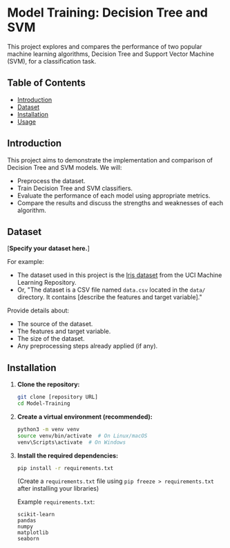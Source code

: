 # Model Training: Decision Tree and SVM

This project explores and compares the performance of two popular machine learning algorithms, Decision Tree and Support Vector Machine (SVM), for a classification task.

## Table of Contents

- [Introduction](#introduction)
- [Dataset](#dataset)
- [Installation](#installation)
- [Usage](#usage)


## Introduction

This project aims to demonstrate the implementation and comparison of Decision Tree and SVM models. We will:

- Preprocess the dataset.
- Train Decision Tree and SVM classifiers.
- Evaluate the performance of each model using appropriate metrics.
- Compare the results and discuss the strengths and weaknesses of each algorithm.

## Dataset

[**Specify your dataset here.**]

For example:

- The dataset used in this project is the [Iris dataset](https://archive.ics.uci.edu/ml/datasets/iris) from the UCI Machine Learning Repository.
- Or, "The dataset is a CSV file named `data.csv` located in the `data/` directory. It contains [describe the features and target variable]."

Provide details about:

- The source of the dataset.
- The features and target variable.
- The size of the dataset.
- Any preprocessing steps already applied (if any).

## Installation

1.  **Clone the repository:**

    ```bash
    git clone [repository URL]
    cd Model-Training
    ```

2.  **Create a virtual environment (recommended):**

    ```bash
    python3 -m venv venv
    source venv/bin/activate  # On Linux/macOS
    venv\Scripts\activate  # On Windows
    ```

3.  **Install the required dependencies:**

    ```bash
    pip install -r requirements.txt
    ```

    (Create a `requirements.txt` file using `pip freeze > requirements.txt` after installing your libraries)

    Example `requirements.txt`:

    ```
    scikit-learn
    pandas
    numpy
    matplotlib
    seaborn
    ```

